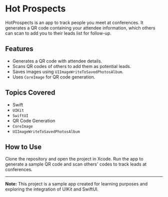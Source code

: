 # Hot Prospects

HotProspects is an app to track people you meet at conferences. It generates a QR code containing your attendee information, which others can scan to add you to their leads list for follow-up.

## Features
- Generates a QR code with attendee details.
- Scans QR codes of others to add them as potential leads.
- Saves images using `UIImageWriteToSavedPhotosAlbum`.
- Uses `CoreImage` for QR code generation.

## Topics Covered
- Swift
- `UIKit`
- `SwiftUI`
- QR Code Generation
- `CoreImage`
- `UIImageWriteToSavedPhotosAlbum`

## How to Use
Clone the repository and open the project in Xcode. Run the app to generate a sample QR code and scan others' codes to track leads at conferences.

---

**Note:** This project is a sample app created for learning purposes and exploring the integration of UIKit and SwiftUI.
